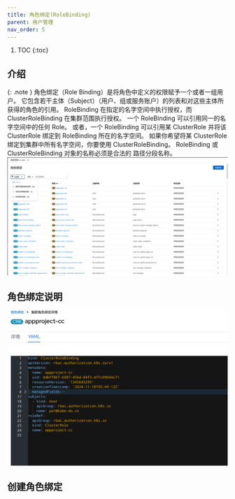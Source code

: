 ```yaml
---
title: 角色绑定(RoleBinding)
parent: 用户管理
nav_order: 5
---
```


1. TOC
{:toc}

## 介绍

{: .note }
角色绑定（Role Binding）是将角色中定义的权限赋予一个或者一组用户。 它包含若干主体（Subject）（用户、组或服务账户）的列表和对这些主体所获得的角色的引用。 RoleBinding 在指定的名字空间中执行授权，而 ClusterRoleBinding 在集群范围执行授权。
一个 RoleBinding 可以引用同一的名字空间中的任何 Role。 或者，一个 RoleBinding 可以引用某 ClusterRole 并将该 ClusterRole 绑定到 RoleBinding 所在的名字空间。 如果你希望将某 ClusterRole 绑定到集群中所有名字空间，你要使用 ClusterRoleBinding。
RoleBinding 或 ClusterRoleBinding 对象的名称必须是合法的 路径分段名称。
![](imgs/rolebindings.png)

## 角色绑定说明

![](imgs/rolebinding.png)

## 创建角色绑定

